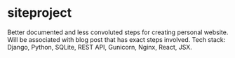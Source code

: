 # siteproject

Better documented and less convoluted steps for creating personal website. Will be associated with blog post that has exact steps involved. Tech stack: Django, Python, SQLite, REST API, Gunicorn, Nginx, React, JSX.
